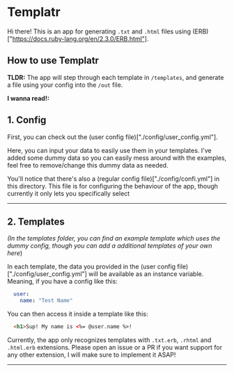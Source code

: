 # Templatr

Hi there! This is an app for generating `.txt` and `.html` files using (ERB)["https://docs.ruby-lang.org/en/2.3.0/ERB.html"].

## How to use Templatr

**TLDR:**
The app will step through each template in `/templates`, and generate a file using your config into the `/out` file.

**I wanna read!:**
## 1. Config
First, you can check out the (user config file)["./config/user_config.yml"].

Here, you can input your data to easily use them in your templates.
I've added some dummy data so you can easily mess around with the examples, feel free to remove/change this dummy data as needed.

You'll notice that there's also a (regular config file)["./config/confi.yml"] in this directory.
This file is for configuring the behaviour of the app, though currently it only lets you specifically select

-----

## 2. Templates
*(In the templates folder, you can find an example template which uses the dummy config, though you can add a additional templates of your own here*)

In each template, the data you provided in the (user config file)["./config/user_config.yml"] will be available as an instance variable.
Meaning, if you have a config like this:
```yaml
  user:
    name: "Test Name"
```
You can then access it inside a template like this:
```html
  <h1>Sup! My name is <%= @user.name %>!
```

Currently, the app only recognizes templates with `.txt.erb`, `.rhtml` and `.html.erb` extensions.
Please open an issue or a PR if you want support for any other extension, I will make sure to implement it ASAP!

-----
